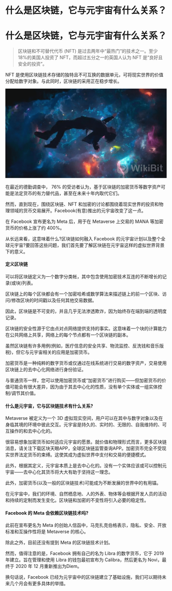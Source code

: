 # 什么是区块链，它与元宇宙有什么关系？


# 什么是区块链，它与元宇宙有什么关系？

> 区块链和不可替代代币 (NFT) 是过去两年中“最热门”的技术之一。至少18%的美国人投资了 NFT，而超过五分之一的英国人认为 NFT 是“良好且安全的投资”。

NFT 是使用区块链技术存储的独特且不可互换的数据单元，可将现实世界的价值分配给数字对象。与此同时，区块链的采用正在稳步增长。

![1](8920d9f63aac82aac270820523373cae71463c.png)

在最近的德勤调查中， 76% 的受访者认为，基于区块链的加密货币等数字资产可能是法定货币的有力替代品，甚至在未来十年内取代它们。

然而，直到现在，围绕区块链、NFT 和加密的讨论都围绕着现实世界的投资和物理领域的货币交易展开。Facebook(有意)推出的元宇宙改变了这一点。

在 Facebook 宣布更名为 Meta 后，用于在 Metaverse 上交易的 MANA 等加密货币的价格上涨了约 400%。

从长远来看，这意味着什么?区块链如何融入 Facebook 的元宇宙计划以及整个全球元宇宙?要回答这些问题，我们首先要了解区块链在元宇宙这样的虚拟世界背景下的意义。

#### 定义区块链

可以将区块链定义为一个数字分类帐，其中包含使用加密技术互连的不断增长的记录(或块)列表。

区块链上的每个区块都会有一个加密哈希或数学算法来描述链上的前一个区块、访问/修改区块的时间戳以及任何其他交易数据。

因此，区块链是不可变的，并且几乎无法渗透欺诈，因为始终存在端到端的透明度记录。

区块链的安全性源于它由点对点网络提供支持的事实。这意味着一个块的计算能力在公共网络上共享，网络上的每个节点都有一个区块链的副本。

虽然区块链有许多用例(例如，医疗信息的安全共享、物流监控、反洗钱和音乐版税)，但它与元宇宙相关的应用是加密货币。

加密货币是一种纯粹的数字货币或仅通过在线系统进行交易的数字资产，交易使用区块链上的去中心化网络进行身份验证。

与普通货币一样，您可以使用加密货币或“加密货币”进行购买——但加密货币的价值可能会有很大差异，因为由于其去中心化的性质，没有单个实体或一组实体控制/调节其价值。

#### 什么是元宇宙，它与区块链技术有什么关系?

Metaverse 被定义为一个 3D 虚拟现实空间，用户可以在其中与数字对象以及在身临其境的环境中彼此交互。元宇宙是持久的、实时的、无限的、自我维持的、可互操作的和去中心化的。

很容易想象加密货币如何适应元宇宙的愿景。就价值和物理形式而言，更多区块链消息，请关注下载区块天眼APP，全球区块链监管查询APP。加密货币完全不受现实世界法定货币的束缚。这使其成为虚拟世界中支付和交易的便捷模式。

此外，根据其定义，元宇宙本质上是去中心化的。没有一个实体应该或可以控制元宇宙——去中心化其货币将大大有助于坚持这一理念。

此外，加密货币(以及一般的区块链技术)可能成为不断发展的世界中的有用锚。

在元宇宙中，我们的环境、自然栖息地、人的外表、物体等会根据开发人员的活动和持续的定制而发生变化。区块链和加密的不变性将引入必要的稳定性。

#### Facebook 的 Meta 会依赖区块链技术吗?

此前在宣布更名为 Meta 的创始人信函中，马克扎克伯格表示，隐私、安全、开放标准和互操作性将是 Metaverse 的核心。

除此之外，目前还没有提到 Meta 的区块链技术计划。

然而，值得注意的是，Facebook 拥有自己的名为 Libra 的数字货币，它于 2019 年建立。旨在管理和使用 Libra 的钱包最初宣布为 Calibra，然后更名为 Novi，最终于 2020 年 12 月重新推出为Diem。

换句话说，Facebook 已经为元宇宙中的区块链建立了基础设施，我们可以期待未来几个月会有更多具体的举措。
